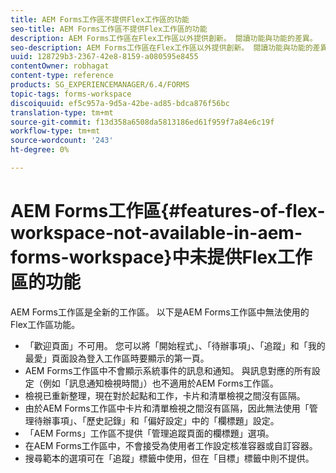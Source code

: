 ```yaml
---
title: AEM Forms工作區不提供Flex工作區的功能
seo-title: AEM Forms工作區不提供Flex工作區的功能
description: AEM Forms工作區在Flex工作區以外提供創新。 閱讀功能與功能的差異。
seo-description: AEM Forms工作區在Flex工作區以外提供創新。 閱讀功能與功能的差異。
uuid: 128729b3-2367-42e8-8159-a080595e8455
contentOwner: robhagat
content-type: reference
products: SG_EXPERIENCEMANAGER/6.4/FORMS
topic-tags: forms-workspace
discoiquuid: ef5c957a-9d5a-42be-ad85-bdca876f56bc
translation-type: tm+mt
source-git-commit: f13d358a6508da5813186ed61f959f7a84e6c19f
workflow-type: tm+mt
source-wordcount: '243'
ht-degree: 0%

---
```



# AEM Forms工作區{#features-of-flex-workspace-not-available-in-aem-forms-workspace}中未提供Flex工作區的功能

AEM Forms工作區是全新的工作區。 以下是AEM Forms工作區中無法使用的Flex工作區功能。

* 「歡迎頁面」不可用。 您可以將「開始程式」、「待辦事項」、「追蹤」和「我的最愛」頁面設為登入工作區時要顯示的第一頁。
* AEM Forms工作區中不會顯示系統事件的訊息和通知。 與訊息對應的所有設定（例如「訊息通知檢視時間」）也不適用於AEM Forms工作區。
* 檢視已重新整理，現在對於起點和工作，卡片和清單檢視之間沒有區隔。
* 由於AEM Forms工作區中卡片和清單檢視之間沒有區隔，因此無法使用「管理待辦事項」、「歷史記錄」和「偏好設定」中的「欄標題」設定。
* 「AEM Forms」工作區不提供「管理追蹤頁面的欄標題」選項。
* 在AEM Forms工作區中，不會接受為使用者工作設定核准容器或自訂容器。
* 搜尋範本的選項可在「追蹤」標籤中使用，但在「目標」標籤中則不提供。

